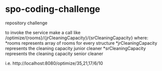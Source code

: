 # spo-coding-challenge
repository challenge

to invoke the service make a call like /optimize/{rooms}/{jrCleaningCapacity}/{srCleaningCapacity}
where:	*rooms represents array of rooms for every structure *jrCleaningCapacity represents the cleaning capacity junior cleaner *srCleaningCapacity represents the cleaning capacity senior cleaner

i.e. http://localhost:8080/optimize/35,21,17/6/10
